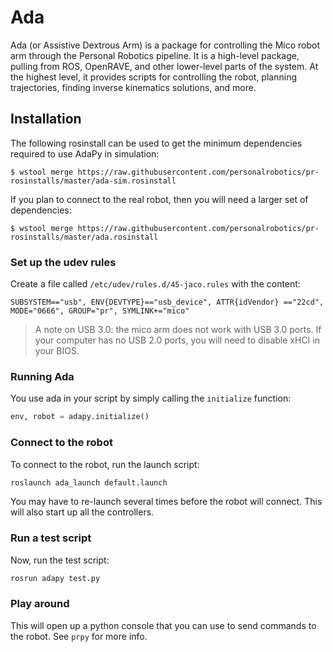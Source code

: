 # Ada
Ada (or Assistive Dextrous Arm) is a package for controlling the Mico robot arm through the Personal Robotics pipeline. It is a high-level package, pulling from ROS, OpenRAVE, and other lower-level parts of the system. At the highest level, it provides scripts for controlling the robot, planning trajectories, finding inverse kinematics solutions, and more.

## Installation ##
The following rosinstall can be used to get the minimum dependencies required
to use AdaPy in simulation:
```shell
$ wstool merge https://raw.githubusercontent.com/personalrobotics/pr-rosinstalls/master/ada-sim.rosinstall
```
If you plan to connect to the real robot, then you will need a larger set of
dependencies:
```shell
$ wstool merge https://raw.githubusercontent.com/personalrobotics/pr-rosinstalls/master/ada.rosinstall
```

### Set up the udev rules ###

Create a file called `/etc/udev/rules.d/45-jaco.rules` with the content:

```
SUBSYSTEM=="usb", ENV{DEVTYPE}=="usb_device", ATTR{idVendor} =="22cd", MODE="0666", GROUP="pr", SYMLINK+="mico"
```

> A note on USB 3.0: the mico arm does not work with USB 3.0 ports. If your computer has no USB 2.0 ports, you will need to disable xHCI in your BIOS.

### Running Ada ###
You use ada in your script by simply calling the ``initialize`` function:

```python
env, robot = adapy.initialize()
```

### Connect to the robot ###

To connect to the robot, run the launch script:

```bash
roslaunch ada_launch default.launch
```
  
You may have to re-launch several times before the robot will connect. This will also start up all the controllers.
  
### Run a test script ###

Now, run the test script:
   
```bash
rosrun adapy test.py
```

### Play around ###

This will open up a python console that you can use to send commands to the robot. See `prpy` for more info.
